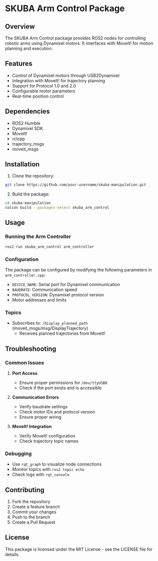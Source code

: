 # SKUBA Arm Control Package

## Overview
The SKUBA Arm Control package provides ROS2 nodes for controlling robotic arms using Dynamixel motors. It interfaces with MoveIt! for motion planning and execution.

## Features
- Control of Dynamixel motors through USB2Dynamixel
- Integration with MoveIt! for trajectory planning
- Support for Protocol 1.0 and 2.0
- Configurable motor parameters
- Real-time position control

## Dependencies
- ROS2 Humble
- Dynamixel SDK
- MoveIt!
- rclcpp
- trajectory_msgs
- moveit_msgs

## Installation
1. Clone the repository:
```bash
git clone https://github.com/your-username/skuba-manipulation.git
```

2. Build the package:
```bash
cd skuba-manipulation
colcon build --packages-select skuba_arm_control
```

## Usage

### Running the Arm Controller
```bash
ros2 run skuba_arm_control arm_controller
```

### Configuration
The package can be configured by modifying the following parameters in `arm_controller.cpp`:
- `DEVICE_NAME`: Serial port for Dynamixel communication
- `BAUDRATE`: Communication speed
- `PROTOCOL_VERSION`: Dynamixel protocol version
- Motor addresses and limits

### Topics
- Subscribes to: `/display_planned_path` (moveit_msgs/msg/DisplayTrajectory)
  - Receives planned trajectories from MoveIt!

## Troubleshooting

### Common Issues
1. **Port Access**
   - Ensure proper permissions for `/dev/ttyUSB0`
   - Check if the port exists and is accessible

2. **Communication Errors**
   - Verify baudrate settings
   - Check motor IDs and protocol version
   - Ensure proper wiring

3. **MoveIt! Integration**
   - Verify MoveIt! configuration
   - Check trajectory topic names

### Debugging
- Use `rqt_graph` to visualize node connections
- Monitor topics with `ros2 topic echo`
- Check logs with `rqt_console`

## Contributing
1. Fork the repository
2. Create a feature branch
3. Commit your changes
4. Push to the branch
5. Create a Pull Request

## License
This package is licensed under the MIT License - see the LICENSE file for details.
